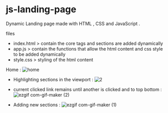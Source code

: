 # js-landing-page
Dynamic Landing page made with HTML , CSS and JavaScript .


files
- index.html > contain the core tags and sections are added dynamically
- app.js > contain the functions that allow the html content and css style to be added dynamically 
- style.css > styling of the html content



Home :
![home](https://user-images.githubusercontent.com/67116029/118413904-ed2be980-b6a1-11eb-9dd1-0068d4a1dd2a.png)

- Highlighting sections in the viewport :
![2](https://user-images.githubusercontent.com/67116029/118412804-4d1f9180-b69c-11eb-986d-9de8a0bbe6aa.PNG)

- current clicked link remains until another is clicked and to top bottom :
![ezgif com-gif-maker (2)](https://user-images.githubusercontent.com/67116029/118414397-9bd12980-b6a4-11eb-92af-44e687c3ecc8.gif)

- Adding new sections :
![ezgif com-gif-maker (1)](https://user-images.githubusercontent.com/67116029/118414215-9c1cf500-b6a3-11eb-83e2-2280c8ea5bde.gif)
